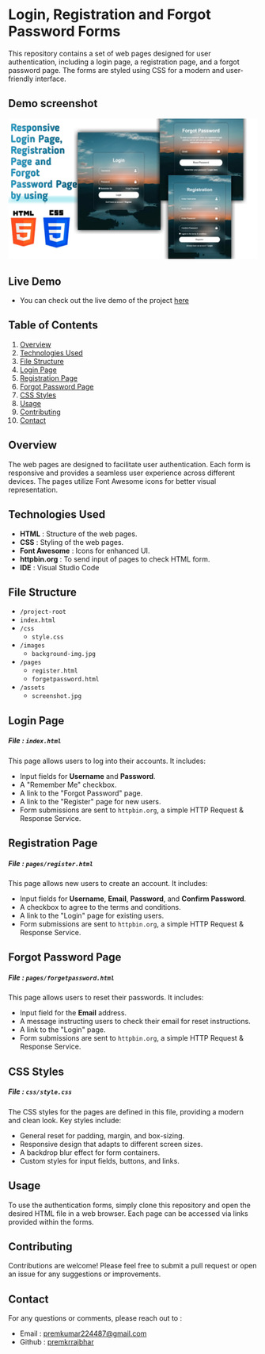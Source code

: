 # Login, Registration and Forgot Password Forms

This repository contains a set of web pages designed for user authentication, including a login page, a registration page, and a forgot password page. The forms are styled using CSS for a modern and user-friendly interface.

## Demo screenshot

![Screenshot of Project](assets/screenshot.jpg)

## Live Demo

* You can check out the live demo of the project [here]()

## Table of Contents

1. [Overview](#overview)
2. [Technologies Used](#technologies-used)
3. [File Structure](#file-structure)
4. [Login Page](#login-page)
5. [Registration Page](#registration-page)
6. [Forgot Password Page](#forgot-password-page)
7. [CSS Styles](#css-styles) 
8. [Usage](#usage)
9. [Contributing](#contributing)
10. [Contact](#contact)

## Overview

The web pages are designed to facilitate user authentication. Each form is responsive and provides a seamless user experience across different devices. The pages utilize Font Awesome icons for better visual representation.

## Technologies Used

* **HTML** : Structure of the web pages.
* **CSS** : Styling of the web pages.
* **Font Awesome** : Icons for enhanced UI.
* **httpbin.org** : To send input of pages to check HTML form.
* **IDE** : Visual Studio Code

## File Structure

* ```/project-root```
 * ```index.html```
  * ```/css```
    * ```style.css```
  * ```/images```
    * ```background-img.jpg```
  * ```/pages```
    * ```register.html```
    * ```forgetpassword.html```
  * ```/assets```
    * ```screenshot.jpg```

## Login Page

##### File : ```index.html```

This page allows users to log into their accounts. It includes:

  * Input fields for **Username** and **Password**.
  * A "Remember Me" checkbox.
  * A link to the "Forgot Password" page.
  * A link to the "Register" page for new users.
  * Form submissions are sent to ```httpbin.org```, a simple HTTP Request & Response Service.


## Registration Page

##### File : ```pages/register.html```

This page allows new users to create an account. It includes:

  * Input fields for **Username**, **Email**, **Password**, and **Confirm Password**.
  * A checkbox to agree to the terms and conditions.
  * A link to the "Login" page for existing users.
  * Form submissions are sent to ```httpbin.org```, a simple HTTP Request & Response Service.


## Forgot Password Page

  ##### File : ```pages/forgetpassword.html```

This page allows users to reset their passwords. It includes:

  * Input field for the **Email** address.
  * A message instructing users to check their email for reset instructions.
  * A link to the "Login" page.
  * Form submissions are sent to ```httpbin.org```, a simple HTTP Request & Response Service.

## CSS Styles

##### File : ```css/style.css```

The CSS styles for the pages are defined in this file, providing a modern and clean look. Key styles include:

  * General reset for padding, margin, and box-sizing.
  * Responsive design that adapts to different screen sizes.
  * A backdrop blur effect for form containers.
  * Custom styles for input fields, buttons, and links.

## Usage 

To use the authentication forms, simply clone this repository and open the desired HTML file in a web browser. Each page can be accessed via links provided within the forms.

## Contributing

Contributions are welcome! Please feel free to submit a pull request or open an issue for any suggestions or improvements.

## Contact

For any questions or comments, please reach out to :
- Email : [premkumar224487@gmail.com](mailto:premkumar224487@gmail.com)
- Github : [premkrrajbhar](https://github.com/premkrrajbhar)

